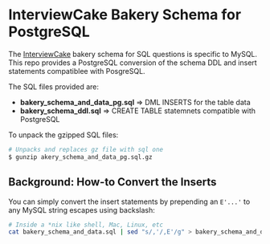 # InterviewCake Bakery Schema for PostgreSQL

The [InterviewCake](https://www.interviewcake.com/) bakery schema for SQL questions is specific to MySQL. This repo provides a PostgreSQL conversion of the schema DDL and insert statements compatiblee with PosgreSQL.

The SQL files provided are:

- **bakery_schema_and_data_pg.sql** => DML INSERTS for the table data
- **bakery_schema_ddl.sql** => CREATE TABLE statemnets compatible with PostgreSQL

To unpack the gzipped SQL files:

```bash
# Unpacks and replaces gz file with sql one
$ gunzip akery_schema_and_data_pg.sql.gz
```

## Background: How-to Convert the Inserts

You can simply convert the insert statements by prepending an `E'...'` to any MySQL string escapes using backslash:

```bash
# Inside a *nix like shell, Mac, Linux, etc
cat bakery_schema_and_data.sql | sed "s/,'/,E'/g" > bakery_schema_and_data_pg.sql
```
